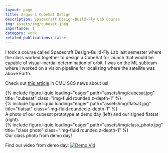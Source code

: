 ```yaml
---
layout: page
title: Argus-1 CubeSat Design
description: Spacecraft Design-Build-Fly Lab Course
img: assets/img/cubesat.jpeg
importance: 1
category: work
related_publications: false
---
```


I took a course called Spacecraft Design-Build-Fly Lab last semester where the class worked together to design a CubeSat for launch that would be capable of visual-inertial determination of orbit. I was on the ML subteam where I worked on a vision pipeline for localizing where the satellite was above Earth.

Check out [this article](https://www.cs.cmu.edu/news/2024/satellite-demo) in CMU SCS news about us!

<div class="row">
    <div class="col-sm mt-3 mt-md-0">
        {% include figure.liquid loading="eager" path="assets/img/cubesat.jpg" title="cubesat" class="img-fluid rounded z-depth-1" %}
    </div>
    <div class="col-sm mt-3 mt-md-0">
        {% include figure.liquid loading="eager" path="assets/img/flatsat.jpg" title="flatsat" class="img-fluid rounded z-depth-1" %}
    </div>
</div>
<div class="caption">
    A photo of our cubesat prototype at demo day (left) and our signed flatsat (right).
</div>

<div class="row">
    <div class="col-sm mt-3 mt-md-0">
        {% include figure.liquid loading="eager" path="assets/img/class_photo.jpg" title="class photo" class="img-fluid rounded z-depth-1" %}
    </div>
</div>
<div class="caption">
    Our class photo from demo day!
</div>

Find our video from demo day:
[![Demo Vid](https://img.youtube.com/vi/MWvvPELV7dI/vid_img.png)](https://www.youtube.com/watch?v=MWvvPELV7dI)
